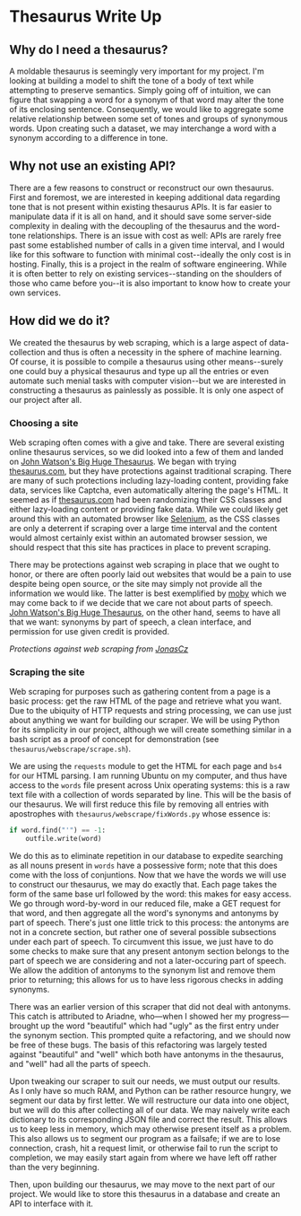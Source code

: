 # Thesaurus Write Up

<!-- 
    Summary of this file:
    - I need a thesaurus because we are going to be swapping words for ones with similar meaning
    - I want to have my own because of manipulating data, cost, and the learning experience
    - We web scraped it!
      - Picked words.bighugelabs.com because it was cool with being scraped and it had what we needed!
    - Practically anything can be used for webscraping so long as you have requests and string manipulation
    - We used bs4 and requests, and we wrote by first letter
-->

## Why do I need a thesaurus?

A moldable thesaurus is seemingly very important for my project. I'm looking at building a model to shift the tone of a body of text while attempting to preserve semantics. Simply going off of intuition, we can figure that swapping a word for a synonym of that word may alter the tone of its enclosing sentence. Consequently, we would like to aggregate some relative relationship between some set of tones and groups of synonymous words. Upon creating such a dataset, we may interchange a word with a synonym according to a difference in tone.

## Why not use an existing API?

There are a few reasons to construct or reconstruct our own thesaurus. First and foremost, we are interested in keeping additional data regarding tone that is not present within existing thesaurus APIs. It is far easier to manipulate data if it is all on hand, and it should save some server-side complexity in dealing with the decoupling of the thesaurus and the word-tone relationships. There is an issue with cost as well: APIs are rarely free past some established number of calls in a given time interval, and I would like for this software to function with minimal cost--ideally the only cost is in hosting. Finally, this is a project in the realm of software engineering. While it is often better to rely on existing services--standing on the shoulders of those who came before you--it is also important to know how to create your own services.

## How did we do it?

We created the thesaurus by web scraping, which is a large aspect of data-collection and thus is often a necessity in the sphere of machine learning. Of course, it is possible to compile a thesaurus using other means--surely one could buy a physical thesaurus and type up all the entries or even automate such menial tasks with computer vision--but we are interested in constructing a thesaurus as painlessly as possible. It is only one aspect of our project after all.

### Choosing a site

Web scraping often comes with a give and take. There are several existing online thesaurus services, so we did looked into a few of them and landed on [John Watson's Big Huge Thesaurus](https://words.bighugelabs.com). We began with trying [thesaurus.com](https://www.thesaurus.com), but they have protections against traditional scraping. There are many of such protections including lazy-loading content, providing fake data, services like Captcha, even automatically altering the page's HTML. It seemed as if [thesaurus.com](https://www.thesaurus.com) had been randomizing their CSS classes and either lazy-loading content or providing fake data. While we could likely get around this with an automated browser like [Selenium](https://www.seleniumhq.org/), as the CSS classes are only a deterrent if scraping over a large time interval and the content would almost certainly exist within an automated browser session, we should respect that this site has practices in place to prevent scraping.

There may be protections against web scraping in place that we ought to honor, or there are often poorly laid out websites that would be a pain to use despite being open source, or the site may simply not provide all the information we would like. The latter is best exemplified by [moby](http://moby-thesaurus.org) which we may come back to if we decide that we care not about parts of speech. [John Watson's Big Huge Thesaurus](https://words.bighugelabs.com), on the other hand, seems to have all that we want: synonyms by part of speech, a clean interface, and permission for use given credit is provided.

*Protections against web scraping from [JonasCz](https://github.com/JonasCz/How-To-Prevent-Scraping/blob/master/README.md)*

### Scraping the site

Web scraping for purposes such as gathering content from a page is a basic process: get the raw HTML of the page and retrieve what you want. Due to the ubiquity of HTTP requests and string processing, we can use just about anything we want for building our scraper. We will be using Python for its simplicity in our project, although we will create something similar in a bash script as a proof of concept for demonstration (see `thesaurus/webscrape/scrape.sh`).
<!-- Note: I dont like how this reads, but I do like having the bash script to drive the point home -->

We are using the `requests` module to get the HTML for each page and `bs4` for our HTML parsing. I am running Ubuntu on my computer, and thus have access to the `words` file present across Unix operating systems: this is a raw text file with a collection of words separated by line. This will be the basis of our thesaurus. We will first reduce this file by removing all entries with apostrophes with `thesaurus/webscrape/fixWords.py` whose essence is:

```py
if word.find("'") == -1:
    outfile.write(word)
```

We do this as to eliminate repetition in our database to expedite searching as all nouns present in `words` have a possessive form; note that this does come with the loss of conjuntions. Now that we have the words we will use to construct our thesaurus, we may do exactly that. Each page takes the form of the same base url followed by the word: this makes for easy access. We go through word-by-word in our reduced file, make a GET request for that word, and then aggregate all the word's synonyms and antonyms by part of speech. There's just one little trick to this process: the antonyms are not in a concrete section, but rather one of several possible subsections under each part of speech. To circumvent this issue, we just have to do some checks to make sure that any present antonym section belongs to the part of speech we are considering and not a later-occuring part of speech. We allow the addition of antonyms to the synonym list and remove them prior to returning; this allows for us to have less rigorous checks in adding synonyms.

There was an earlier version of this scraper that did not deal with antonyms. This catch is attributed to Ariadne, who—when I showed her my progress—brought up the word "beautiful" which had "ugly" as the first entry under the synonym section. This prompted quite a refactoring, and we should now be free of these bugs. The basis of this refactoring was largely tested against "beautiful" and "well" which both have antonyms in the thesaurus, and "well" had all the parts of speech.

Upon tweaking our scraper to suit our needs, we must output our results. As I only have so much RAM, and Python can be rather resource hungry, we segment our data by first letter. We will restructure our data into one object, but we will do this after collecting all of our data. We may naively write each dictionary to its corresponding JSON file and correct the result. This allows us to keep less in memory, which may otherwise present itself as a problem. This also allows us to segment our program as a failsafe; if we are to lose connection, crash, hit a request limit, or otherwise fail to run the script to completion, we may easily start again from where we have left off rather than the very beginning.

Then, upon building our thesaurus, we may move to the next part of our project. We would like to store this thesaurus in a database and create an API to interface with it.